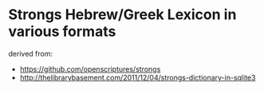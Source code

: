 # Strongs Hebrew/Greek Lexicon in various formats
derived from:
* https://github.com/openscriptures/strongs
* http://thelibrarybasement.com/2011/12/04/strongs-dictionary-in-sqlite3
